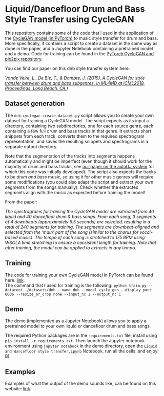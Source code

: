 # Liquid/Dancefloor Drum and Bass Style Transfer using CycleGAN

This repository contains some of the code that I used in the application of the [CycleGAN model (in PyTorch)](https://github.com/junyanz/pytorch-CycleGAN-and-pix2pix) to music style transfer for drum and bass.
More specifically, it contains a script to create a dataset in the same way as done in the paper,
and a Jupyter Notebook containing a pretrained model and a demo.
Code for training can be found in the [PyTorch CycleGAN and pix2pix repository](https://github.com/junyanz/pytorch-CycleGAN-and-pix2pix).

You can find our paper on this dnb style transfer system here:

_[Vande Veire, L., De Bie, T., & Dambre, J. (2019). A CycleGAN for style transfer between drum and bass subgenres. In ML4MD at ICML2019, Proceedings. Long Beach, CA.](https://biblio.ugent.be/publication/8619952))_



## Dataset generation

The ``dnb-cyclegan-create-dataset.py`` script allows you to create your own dataset for training a CycleGAN model.
The script expects as its input a directory, containing two subdirectories, one for each source genre, each containing a few full drum and bass tracks in that genre.
It extracts short snippets from each track, converts them to the required spectrogram representation, and saves the resulting snippets and spectrograms in a separate output directory.

Note that the segmentation of the tracks into segments happens automatically and might be imperfect (even though it should work for the majority of drum and bass tracks, see [our paper on the autoDJ system](https://asmp-eurasipjournals.springeropen.com/articles/10.1186/s13636-018-0134-8) for which this code was initially developed).
The script also expects the tracks to be _drum and bass_ music, so using it for other music genres will require some modifications (you could also adapt the script and extract your own segments from the songs manually).
Check whether the extracted segments align with the music as expected before training the model!

From the paper: 

_The spectrograms for training the CycleGAN model are
extracted from 40 liquid and 40 dancefloor drum & bass
songs. From each song, 3 segments of 4 downbeats (approximately 5.5 seconds)
are selected, resulting in a total of 240
segments for training. The segments are downbeat-aligned
and selected from the ‘main’ part of the song (similar to the
chorus for vocal-based music). The tempo of each song is
stretched to 175 BPM using WSOLA time stretching to ensure a 
consistent length for training. Note that after training, the model
can be applied to extracts in any tempo._



## Training

The code for training your own CycleGAN model in PyTorch can be found here: [link](https://github.com/junyanz/pytorch-CycleGAN-and-pix2pix).  
The command that I used for training is the following: `python train.py --dataroot ./datasets/dnb --name dnb --model cycle_gan --display_port 6006 --resize_or_crop none --input_nc 1 --output_nc 1`


## Demo

The demo (implemented as a Jupyter Notebook) allows you to apply a pretrained model to your own liquid or dancefloor drum and bass songs.

The required Python packages are in the `requirements.txt` file, install using `pip install -r requirements.txt`.
Then launch the Jupyter notebook environment using `jupyter notebook` in the demo directory, open the `Liquid and dancefloor style transfer.ipynb` Notebook, run all the cells, and enjoy! B)


## Examples

Examples of what the output of the demo sounds like, can be found on this website: [link](https://users.ugent.be/~levdveir/2019ML4MD/).
